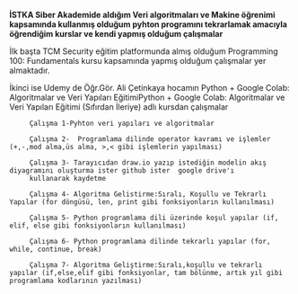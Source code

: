 **İSTKA Siber Akademide aldığım Veri algoritmaları ve Makine öğrenimi kapsamında kullanmış olduğum pyhton programını tekrarlamak amacıyla öğrendiğim 
kurslar ve kendi yapmış olduğum çalışmalar**

İlk başta TCM Security eğitim platformunda almış olduğum Programming 100: Fundamentals kursu kapsamında yapmış olduğum çalışmalar yer almaktadır.

İkinci ise Udemy de Öğr.Gör. Ali Çetinkaya hocamın Python + Google Colab: Algoritmalar ve Veri Yapıları EğitimiPython + Google Colab: Algoritmalar ve Veri Yapıları Eğitimi (Sıfırdan İleriye) adlı kursdan çalışmalar

         Çalışma 1-Pyhton veri yapıları ve algoritmalar

         Çalışma 2-  Programlama dilinde operator kavramı ve işlemler (+,-,mod alma,üs alma, >,< gibi işlemlerin yapılması)

         Çalışma 3- Tarayıcıdan draw.io yazıp istediğin modelin akış diyagramını oluşturma ister github ister  google drive'ı 
         kullanarak kaydetme

         Çalışma 4- Algoritma Gelistirme:Sıralı, Koşullu ve Tekrarlı Yapılar (for döngüsü, len, print gibi fonksiyonların kullanılması)

         Çalışma 5- Python programlama dili üzerinde koşul yapılar (if, elif, else gibi fonksiyonların kullanılması)

         Çalışma 6- Python programlama dilinde tekrarlı yapılar (for, while, continue, break)

         Çalışma 7- Algoritma Geliştirme:Sıralı,koşullu ve tekrarlı yapılar (if,else,elif gibi fonksiyonlar, tam bölünme, artık yıl gibi programlama kodlarının yazılması)


         
 
         

